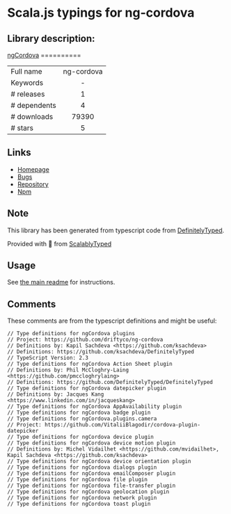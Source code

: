 
# Scala.js typings for ng-cordova


## Library description:
[ngCordova](http://ngcordova.com/) ==========

|                    |                 |
| ------------------ | :-------------: |
| Full name          | ng-cordova |
| Keywords           | - |
| # releases         | 1 |
| # dependents       | 4 |
| # downloads        | 79390 |
| # stars            | 5 |

## Links
- [Homepage](https://github.com/driftyco/ng-cordova#readme)
- [Bugs](https://github.com/driftyco/ng-cordova/issues)
- [Repository](https://github.com/driftyco/ng-cordova)
- [Npm](https://www.npmjs.com/package/ng-cordova)
    


## Note
This library has been generated from typescript code from [DefinitelyTyped](https://definitelytyped.org).

Provided with :purple_heart: from [ScalablyTyped](https://github.com/oyvindberg/ScalablyTyped)

## Usage
See [the main readme](../../readme.md) for instructions.

## Comments

These comments are from the typescript definitions and might be useful:
```
// Type definitions for ngCordova plugins
// Project: https://github.com/driftyco/ng-cordova
// Definitions by: Kapil Sachdeva <https://github.com/ksachdeva>
// Definitions: https://github.com/ksachdeva/DefinitelyTyped
// TypeScript Version: 2.3
// Type definitions for ngCordova Action Sheet plugin
// Definitions by: Phil McCloghry-Laing <https://github.com/pmccloghrylaing>
// Definitions: https://github.com/DefinitelyTyped/DefinitelyTyped
// Type definitions for ngCordova datepicker plugin
// Definitions by: Jacques Kang <https://www.linkedin.com/in/jacqueskang>
// Type definitions for ngCordova AppAvailability plugin
// Type definitions for ngCordova badge plugin
// Type definitions for ngCordova.plugins.camera
// Project: https://github.com/VitaliiBlagodir/cordova-plugin-datepicker
// Type definitions for ngCordova device plugin
// Type definitions for ngCordova device motion plugin
// Definitions by: Michel Vidailhet <https://github.com/mvidailhet>, Kapil Sachdeva <https://github.com/ksachdeva>
// Type definitions for ngCordova device orientation plugin
// Type definitions for ngCordova dialogs plugin
// Type definitions for ngCordova emailComposer plugin
// Type definitions for ngCordova file plugin
// Type definitions for ngCordova file-transfer plugin
// Type definitions for ngCordova geolocation plugin
// Type definitions for ngCordova network plugin
// Type definitions for ngCordova toast plugin

```

